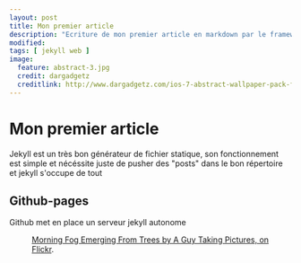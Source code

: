 ```yaml
---
layout: post
title: Mon premier article
description: "Ecriture de mon premier article en markdown par le framework Jekyll"
modified:
tags: [ jekyll web ]
image:
  feature: abstract-3.jpg
  credit: dargadgetz
  creditlink: http://www.dargadgetz.com/ios-7-abstract-wallpaper-pack-for-iphone-5-and-ipod-touch-retina/
---
```


# Mon premier article

Jekyll est un très bon générateur de fichier statique, son fonctionnement est simple et nécéssite juste de pusher des "posts" dans le bon répertoire et jekyll s'occupe de tout

<div id="toc"></div>

## Github-pages

Github met en place un serveur jekyll autonome

<figure>
	<a href="http://farm9.staticflickr.com/8426/7758832526_cc8f681e48_b.jpg"><img src="http://farm9.staticflickr.com/8426/7758832526_cc8f681e48_c.jpg" alt=""></a>
	<figcaption><a href="http://www.flickr.com/photos/80901381@N04/7758832526/" title="Morning Fog Emerging From Trees by A Guy Taking Pictures, on Flickr">Morning Fog Emerging From Trees by A Guy Taking Pictures, on Flickr</a>.</figcaption>
</figure>
